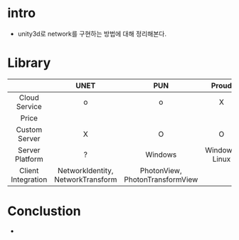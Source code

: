 # intro

- unity3d로 network를 구현하는 방법에 대해 정리해본다.

# Library

|  | UNET  | PUN  | Proud  |
|:---:|:---:|:---:|:---:|
| Cloud Service  | o  | o  | X  |
| Price  |   |   |   |
| Custom Server | X | O | O |
| Server Platform | ? | Windows | Windows, Linux |
| Client Integration | NetworkIdentity, NetworkTransform | PhotonView, PhotonTransformView  |   |

# Conclustion

- 
